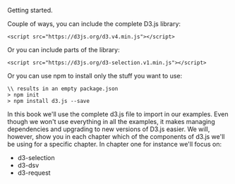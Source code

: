 Getting started.


Couple of ways, you can include the complete D3.js library:
```
<script src="https://d3js.org/d3.v4.min.js"></script>
```

Or you can include parts of the library:
```
<script src="https://d3js.org/d3-selection.v1.min.js"></script>
```

Or you can use npm to install only the stuff you want to use:
```
\\ results in an empty package.json
> npm init
> npm install d3.js --save
```

In this book we'll use the complete d3.js file to import in our examples. Even though we won't use everything in all the examples, it makes managing dependencies and upgrading to new versions of D3.js easier. We will, however, show you in each chapter which of the components of d3.js we'll be using for a specific chapter. In chapter one for instance we'll focus on:

- d3-selection
- d3-dsv
- d3-request


